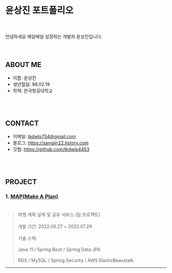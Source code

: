 # 윤상진 포트폴리오
<br>
<br>
안녕하세요 매일매일 성장하는 개발자 윤상진입니다.
<div style="padding:10px;"> </div>

## ABOUT ME
- 이름: 윤상진
- 생년월일: 98.02.19
- 학력: 한국항공대학교
<div style="padding:10px;"> </div>

## CONTACT
- 이메일: tkdwls734@gmail.com
- 블로그: https://sangjin22.tistory.com
- 깃헙: https://github.com/tkdwls4453
<div style="padding:10px;"> </div>

## PROJECT
### 1. [MAP(Make A Plan)](https://github.com/tkdwls4453/MAP)  <br></br>
>여행 계획 설계 및 공유 서비스 (팀 프로젝트)<br></br>
>개발 기간: 2022.06.27 ~ 2022.07.29 <br></br>
>기술 스택: <br></br>
>Java 11 / Spring Boot / Spring Data JPA <br></br>
>RDS / MySQL / Spring Security / AWS ElasticBeanstalk
___
